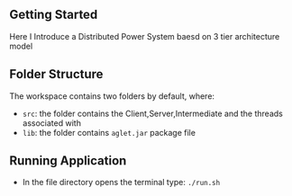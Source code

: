 ## Getting Started

Here I Introduce a Distributed Power System baesd on 3 tier architecture model

## Folder Structure

The workspace contains two folders by default, where:

- `src`: the folder contains the Client,Server,Intermediate and the threads associated with
- `lib`: the folder contains ```aglet.jar``` package file

## Running Application
- In the file directory opens the terminal type: ```./run.sh```
